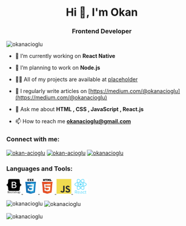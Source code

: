 <h1 align="center">Hi 👋, I'm Okan</h1>
<h3 align="center">Frontend Developer</h3>

<p align="left"> <img src="https://komarev.com/ghpvc/?username=okanacioglu&label=Profile%20views&color=0e75b6&style=flat" alt="okanacioglu" /> </p>

- 🔭 I’m currently working on **React Native**

- 👯 I’m planning to work on **Node.js**

- 👨‍💻 All of my projects are available at [placeholder](placeholder)

- 📝 I regularly write articles on [https://medium.com/@okanacioglu](https://medium.com/@okanacioglu)

- 💬 Ask me about **HTML , CSS , JavaScript , React.js**

- 📫 How to reach me **okanacioglu@gmail.com**

<h3 align="left">Connect with me:</h3>
<p align="left">
<a href="https://www.linkedin.com/in/okanacioglu/" target="blank"><img align="center" src="https://raw.githubusercontent.com/rahuldkjain/github-profile-readme-generator/master/src/images/icons/Social/linked-in-alt.svg" alt="okan-acioglu" height="30" width="40" /></a>
<a href="https://medium.com/@okanacioglu" target="blank"><img align="center" src="https://raw.githubusercontent.com/rahuldkjain/github-profile-readme-generator/master/src/images/icons/Social/medium.svg" alt="okan-acioglu" height="30" width="40" /></a>
<a href="https://codepen.io/Langerhans" target="blank"><img align="center" src="https://raw.githubusercontent.com/rahuldkjain/github-profile-readme-generator/master/src/images/icons/Social/codepen.svg" alt="okanacioglu" height="30" width="40" /></a>
</p>

<h3 align="left">Languages and Tools:</h3>
<p align="left"> <a href="https://getbootstrap.com" target="_blank" rel="noreferrer"> <img src="https://raw.githubusercontent.com/devicons/devicon/master/icons/bootstrap/bootstrap-plain-wordmark.svg" alt="bootstrap" width="40" height="40"/> </a> <a href="https://www.w3schools.com/css/" target="_blank" rel="noreferrer"> <img src="https://raw.githubusercontent.com/devicons/devicon/master/icons/css3/css3-original-wordmark.svg" alt="css3" width="40" height="40"/> </a> <a href="https://www.w3.org/html/" target="_blank" rel="noreferrer"> <img src="https://raw.githubusercontent.com/devicons/devicon/master/icons/html5/html5-original-wordmark.svg" alt="html5" width="40" height="40"/> </a> <a href="https://developer.mozilla.org/en-US/docs/Web/JavaScript" target="_blank" rel="noreferrer"> <img src="https://raw.githubusercontent.com/devicons/devicon/master/icons/javascript/javascript-original.svg" alt="javascript" width="40" height="40"/> </a> <a href="https://reactjs.org/" target="_blank" rel="noreferrer"> <img src="https://raw.githubusercontent.com/devicons/devicon/master/icons/react/react-original-wordmark.svg" alt="react" width="40" height="40"/> </a> </p>

<p><img align="left" src="https://github-readme-stats.vercel.app/api/top-langs?username=okanacioglu&show_icons=true&locale=en&layout=compact" alt="okanacioglu" /></p>

<p>&nbsp;<img align="center" src="https://github-readme-stats.vercel.app/api?username=okanacioglu&show_icons=true&locale=en" alt="okanacioglu" /></p>

<p><img align="center" src="https://github-readme-streak-stats.herokuapp.com/?user=okanacioglu&" alt="okanacioglu" /></p>
